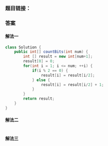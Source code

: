 ## 

### 题目链接：



### 答案

#### 解法一

```Java
class Solution {
    public int[] countBits(int num) {
        int [] result = new int[num+1];
        result[0] = 0;
        for(int i = 1; i <= num; ++i) {
            if(i % 2 == 0) {
                result[i] = result[i/2];
            } else {
                result[i] = result[i/2] + 1;
            }
        }
        return result;
    }
}
```
#### 解法二

```Java

```

#### 解法三

```Java

```
